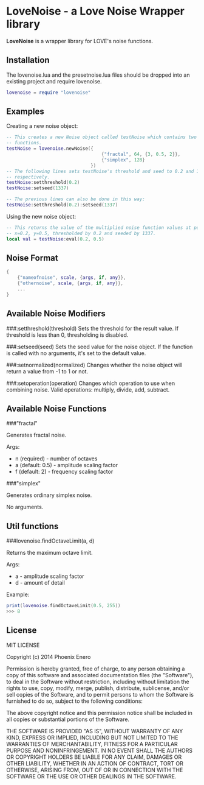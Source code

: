# LoveNoise - a Love Noise Wrapper library

__LoveNoise__ is a wrapper library for LOVE's noise functions.

Installation
------------

The lovenoise.lua and the presetnoise.lua files should be dropped into an existing project and require lovenoise.

```lua
lovenoise = require "lovenoise"
````

Examples
--------

Creating a new noise object:
```lua
-- This creates a new Noise object called testNoise which contains two noise
-- functions.
testNoise = lovenoise.newNoise({
								   {"fractal", 64, {3, 0.5, 2}},
								   {"simplex", 128}
							   })
-- The following lines sets testNoise's threshold and seed to 0.2 and 1337
-- respectively.
testNoise:setthreshold(0.2)
testNoise:setseed(1337)

-- The previous lines can also be done in this way:
testNoise:setthreshold(0.2):setseed(1337)
````

Using the new noise object:
```lua
-- This returns the value of the multiplied noise function values at position
-- x=0.2, y=0.5, thresholded by 0.2 and seeded by 1337.
local val = testNoise:eval(0.2, 0.5)
````

Noise Format
------------
```lua
{
	{"nameofnoise", scale, {args, if, any}},
	{"othernoise", scale, {args, if, any}},
	...
}
````

Available Noise Modifiers
-------------------------

###:setthreshold(threshold)
Sets the threshold for the result value. If threshold is less than 0,
thresholding is disabled.

###:setseed(seed)
Sets the seed value for the noise object. If the function is called with no
arguments, it's set to the default value.

###:setnormalized(normalized)
Changes whether the noise object will return a value from -1 to 1 or not.

###:setoperation(operation)
Changes which operation to use when combining noise. Valid operations: multiply, divide, add, subtract.

Available Noise Functions
-------------------------

###"fractal"

Generates fractal noise.

Args:
* n (required) - number of octaves
* a (default: 0.5) - amplitude scaling factor
* f (default: 2) - frequency scaling factor

###"simplex"

Generates ordinary simplex noise.

No arguments.

Util functions
---------------

###lovenoise.findOctaveLimit(a, d)

Returns the maximum octave limit.

Args:
* a - amplitude scaling factor
* d - amount of detail

Example:
```lua
print(lovenoise.findOctaveLimit(0.5, 255))
>>> 8
````

License
-------

MIT LICENSE

Copyright (c) 2014 Phoenix Enero

Permission is hereby granted, free of charge, to any person obtaining a
copy of this software and associated documentation files (the
"Software"), to deal in the Software without restriction, including
without limitation the rights to use, copy, modify, merge, publish,
distribute, sublicense, and/or sell copies of the Software, and to
permit persons to whom the Software is furnished to do so, subject to
the following conditions:

The above copyright notice and this permission notice shall be included
in all copies or substantial portions of the Software.

THE SOFTWARE IS PROVIDED "AS IS", WITHOUT WARRANTY OF ANY KIND, EXPRESS
OR IMPLIED, INCLUDING BUT NOT LIMITED TO THE WARRANTIES OF
MERCHANTABILITY, FITNESS FOR A PARTICULAR PURPOSE AND NONINFRINGEMENT.
IN NO EVENT SHALL THE AUTHORS OR COPYRIGHT HOLDERS BE LIABLE FOR ANY
CLAIM, DAMAGES OR OTHER LIABILITY, WHETHER IN AN ACTION OF CONTRACT,
TORT OR OTHERWISE, ARISING FROM, OUT OF OR IN CONNECTION WITH THE
SOFTWARE OR THE USE OR OTHER DEALINGS IN THE SOFTWARE.